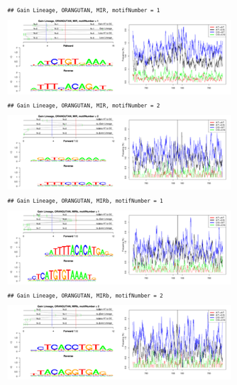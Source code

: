 

```
## Gain Lineage, ORANGUTAN, MIR, motifNumber = 1
```

![plot of chunk motifPValues](figure/motifPValues-1.png) 

```
## Gain Lineage, ORANGUTAN, MIR, motifNumber = 2
```

![plot of chunk motifPValues](figure/motifPValues-2.png) 

```
## Gain Lineage, ORANGUTAN, MIRb, motifNumber = 1
```

![plot of chunk motifPValues](figure/motifPValues-3.png) 

```
## Gain Lineage, ORANGUTAN, MIRb, motifNumber = 2
```

![plot of chunk motifPValues](figure/motifPValues-4.png) 
  
